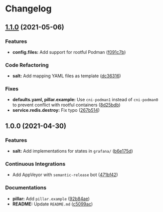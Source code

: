 # Changelog

## [1.1.0](https://github.com/extra2000/grafana-formula/compare/v1.0.0...v1.1.0) (2021-05-06)


### Features

* **config.files:** Add support for rootful Podman ([f091c7b](https://github.com/extra2000/grafana-formula/commit/f091c7b79b6bd7b7761b6d0ee72875d488102683))


### Code Refactoring

* **salt:** Add mapping YAML files as template ([dc36316](https://github.com/extra2000/grafana-formula/commit/dc3631631f0d05683e8000921a2a32e1da641860))


### Fixes

* **defaults.yaml, pillar.example:** Use `cni-podman1` instead of `cni-podman0` to prevent conflict with rootful containers ([8d25bdb](https://github.com/extra2000/grafana-formula/commit/8d25bdbfd209e1e059e136a86e6f4b53c9048b4e))
* **service.redis.destroy:** Fix typo ([267b514](https://github.com/extra2000/grafana-formula/commit/267b5149617ec7c9cc497b5d91a177eb5c41c2ed))

## 1.0.0 (2021-04-30)


### Features

* **salt:** Add implementations for states in `grafana/` ([b6e175d](https://github.com/extra2000/grafana-formula/commit/b6e175d2f213d44b45f738f2e1affde9fc04e6d0))


### Continuous Integrations

* Add AppVeyor with `semantic-release` bot ([471bf42](https://github.com/extra2000/grafana-formula/commit/471bf42c82da5359cb9c3cd6eb71bc659177a2b8))


### Documentations

* **pillar:** Add `pillar.example` ([92b84ae](https://github.com/extra2000/grafana-formula/commit/92b84aee9170aa547ada3556c77b87582dafaa45))
* **README:** Update `README.md` ([c5099ac](https://github.com/extra2000/grafana-formula/commit/c5099ace0fe776c5feaf22bb4552513ab4ada1cc))
